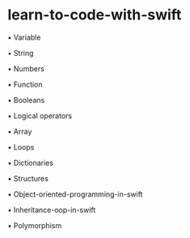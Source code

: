 # learn-to-code-with-swift

• Variable

• String

• Numbers

• Function

• Booleans

• Logical operators

• Array

• Loops

• Dictionaries

• Structures

• Object-oriented-programming-in-swift

• Inheritance-oop-in-swift

• Polymorphism
